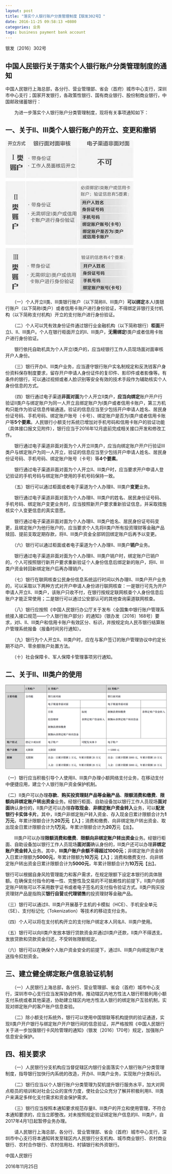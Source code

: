 ```yaml
---
layout: post
title: "落实个人银行账户分类管理制度【银发302号】"
date: 2016-11-25 09:58:13 +0800
categories: 业务
tags: business payment bank account
---
```


银发〔2016〕302号

## 中国人民银行关于落实个人银行账户分类管理制度的通知

中国人民银行上海总部，各分行、营业管理部、省会（首府）城市中心支行，深圳市中心支行；国家开发银行，各政策性银行、国有商业银行、股份制商业银行，中国邮政储蓄银行：

　　为进一步落实个人银行账户分类管理制度，现将有关事项通知如下：

## 一、关于Ⅱ、Ⅲ类个人银行账户的开立、变更和撤销

![开户](/images/open-account.jpg)

　　（一）个人开立Ⅱ类、Ⅲ类银行账户（以下简称Ⅱ、Ⅲ类户）**可以绑定**本人I类银行账户（以下简称Ⅰ类户）或者信用卡账户进行身份验证，不得绑定非银行支付机构（以下简称支付机构）开立的支付账户进行身份验证。

　　（二）个人可以凭有效身份证件通过银行业金融机构（以下简称银行）**柜面**开立Ⅰ、Ⅱ、Ⅲ类户。个人在银行柜面开立的Ⅱ、Ⅲ类户，**无需绑定**Ⅰ类户或者信用卡账户进行身份验证。

　　银行依托自助机具为个人开立Ⅰ类户的，应当经银行工作人员现场面对面审核开户人身份。

　　（三）银行开办Ⅱ、Ⅲ类户业务，应当遵守银行账户实名制规定和反洗钱客户身份资料保存制度要求，留存开户申请人身份证件的复印件、影印件或者影像等。有条件的银行，可以通过视频或者人脸识别等安全有效的技术手段作为辅助核实个人身份信息的方式。

　　（四）银行通过电子渠道**非面对面**为个人开立Ⅱ类户，**应当向绑定**账户开户行验证Ⅱ类户与绑定账户为同一人开立且绑定账户为Ⅰ类户或者信用卡账户，第三方机构只能作为验证信息传输通道。验证的信息应当至少包括开户申请人姓名、居民身份证号码、手机号码、绑定账户账号（卡号）、绑定账户是否为Ⅰ类户或者信用卡账户等**5个要素**。人民银行小额支付系统已增加对手机号码和信用卡账户的验证功能（具体接口报文见附件），银行应当于2016年12月底前完成相关接口开发和修改工作。

　　银行通过电子渠道非面对面为个人开立Ⅲ类户，应当向绑定账户开户行验证Ⅲ类户与绑定账户为同一人开立，验证的信息应当至少包括开户申请人姓名、居民身份证号码、手机号码、绑定账户账号（卡号）等**4个要素**。

　　银行通过电子渠道非面对面为个人开立Ⅱ、Ⅲ类户时，应当要求开户申请人登记验证的手机号码与绑定账户使用的手机号码保持一致。

　　（五）银行可以通过柜面或者电子渠道为个人办理Ⅱ、Ⅲ类户**变更**业务。

　　银行通过电子渠道非面对面为个人办理Ⅱ、Ⅲ类户的姓名、居民身份证号码、手机号码、绑定账户变更业务时，应当按照新开户要求重新验证信息，并采取措施核实个人变更信息的真实意愿。

　　银行通过电子渠道非面对面为个人办理Ⅱ、Ⅲ类户姓名、居民身份证号码变更，且绑定账户为他行账户的，应当要求个人先将Ⅱ类户所有投资理财等金融产品赎回、提前支取定期存款，将Ⅱ、Ⅲ类户资金全部转回绑定账户后再予以变更。

　　（六）银行可以通过柜面或者电子渠道为个人办理Ⅱ、Ⅲ类户**销户**业务。

　　银行通过电子渠道非面对面为个人办理Ⅱ、Ⅲ类户销户时，绑定账户已销户的，个人可按照银行新开户要求重新验证个人身份信息后绑定新的账户，将Ⅱ、Ⅲ类户资金转回新绑定账户后再办理销户。

　　（七）银行在联网核查公民身份信息系统运行时间以外办理Ⅱ、Ⅲ类户开户业务的，可以采取以下两种方式对开户申请人身份进行联网核查：一是银行可先为开户申请人开立Ⅱ、Ⅲ类户，该账户只收不付，在银行按规定联网核查个人身份信息后账户才能正常使用；二是银行可以通过公安部认可的其他查询渠道联网核查。

　　（八）银行应按照《中国人民银行办公厅关于发布〈全国集中银行账户管理系统接入接口规范——个人银行账户部分〉的通知》（银办发〔2016〕168号）要求，对Ⅰ、Ⅱ、Ⅲ类户和信用卡账户有效区分、标识，并按规定向人民币银行结算账户管理系统报备（报备时间另行通知）。

　　（九）银行为个人开立Ⅱ、Ⅲ类户时，应在与客户签订的账户管理协议中约定长期不动户、零余额账户处置方法。

　　（十）社会保障卡、军人保障卡管理事项另行通知。

## 二、关于Ⅱ、Ⅲ类户的使用

![权限](/images/account-limit.png)

（一）银行应当积极引导个人使用Ⅱ、Ⅲ类户办理小额网络支付业务，在移动支付中便捷应用，建立个人银行账户资金保护机制。

（二）Ⅱ类户可以办理**存款**、**购买投资理财产品等金融产品**、**限额消费和缴费**、**限额向非绑定账户转出资金**业务。经银行柜面、自助设备加以银行工作人员现场**面对面**确认身份的，Ⅱ类户还可以办理**存取现金**、**非绑定账户资金转入**业务，可以**配发银行卡实体卡片**。其中，Ⅱ类户非绑定账户转入资金、存入现金日累计限额合计为**1万元**，年累计限额合计为**20万元**【入】；消费和缴费、向非绑定账户转出资金、取出现金日累计限额合计为**1万元**，年累计限额合计为**20万**元【出】。

　　Ⅲ类户可以办理**限额消费和缴费**、**限额向非绑定账户转出资金**业务。经银行柜面、自助设备加以银行工作人员现场**面对面**确认身份的，Ⅲ类户还可以办理**非绑定账户资金转入**业务。其中，**Ⅲ类户账户余额不得超过1000元**；非绑定账户资金转入日累计限额为**5000元**，年累计限额为**10万元**【入】；消费和缴费支付、向非绑定账户转出资金日累计限额合计为**5000元**，年累计限额合计为**10万元**【出】。

银行可以根据自身风险管理能力和客户需求，在规定限额下设定本银行的具体限额。在确保支付指令的唯一性、完整性及交易的不可抵赖性的前提下，Ⅱ类户向绑定账户转账可以不采用数字证书或者电子签名的支付指令验证方式。Ⅱ类户购买投资理财产品是指购买**银行自营**或**代理销售**的投资理财等金融产品。

（三）银行可以通过Ⅱ、Ⅲ类户开展基于主机的卡模拟（HCE）、手机安全单元（SE）、支付标记化（Tokenization）等技术的移动支付业务。

（四）个人可以将在支付机构开立的支付账户绑定本人同名Ⅱ、Ⅲ类户使用。

（五）银行可以向Ⅱ类户发放本银行贷款资金并通过Ⅱ类户还款，Ⅱ类户不得透支。发放贷款和贷款资金归还，不受转账限额规定。

（六）银行可以在确保个人账户资金安全的前提下，通过Ⅱ、Ⅲ类户向绑定账户发送指令扣划资金。

## 三、建立健全绑定账户信息验证机制

　　（一）人民银行上海总部，各分行、营业管理部、省会（首府）城市中心支行，深圳市中心支行应当发挥协调作用，推动辖区内地方性法人银行积极利用小额支付系统或者其他渠道，协助建立辖区内地方性法人银行的绑定账户互验机制，实现对绑定账户的客户账户信息查验。

　　（二）除小额支付系统外，银行可以使用中国银联等机构提供的验证通道，实现Ⅱ类户开户银行与绑定账户开户银行间的信息验证，并严格按照《中国人民银行关于进一步加强银行卡风险管理的通知》（银发〔2016〕170号）规定，加强账户信息安全保护。

## 四、相关要求

　　（一）人民银行分支机构应当督促辖区内银行全面落实个人银行账户分类管理制度，指导银行加快行内系统的改造，开办Ⅱ、Ⅲ类户业务，实现账户分类标识。

　　（二）银行应当以个人银行账户分类管理为契机提升银行服务水平，加大对网点柜员的培训和对社会公众的宣传力度，使社会公众充分了解并积极利用Ⅱ、Ⅲ类户来满足多样化支付需求和资金保护需求。

　　（三）银行应当按照本通知要求规范存量Ⅱ、Ⅲ类户的开立和使用管理，不符合本通知要求的，应当立即整改。对未按照规定验证绑定账户信息的Ⅱ、Ⅲ类户，自2017年4月1日起暂停业务办理。

　　请人民银行上海总部，各分行、营业管理部、省会（首府）城市中心支行，深圳市中心支行将本通知转发至辖区内人民银行分支机构、城市商业银行、农村商业银行、农村合作银行、农村信用社、村镇银行和外资银行。

中国人民银行

 

2016年11月25日
